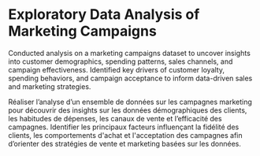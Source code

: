 # Exploratory Data Analysis of Marketing Campaigns
 
Conducted analysis on a marketing campaigns dataset to uncover insights into customer demographics, spending patterns, sales channels, and campaign effectiveness. Identified key drivers of customer loyalty, spending behaviors, and campaign acceptance to inform data-driven sales and marketing strategies.

Réaliser l’analyse d’un ensemble de données sur les campagnes marketing pour découvrir des insights sur les données démographiques des clients, les habitudes de dépenses, les canaux de vente et l’efficacité des campagnes. Identifier les principaux facteurs influençant la fidélité des clients, les comportements d'achat et l'acceptation des campagnes afin d’orienter des stratégies de vente et marketing basées sur les données.
